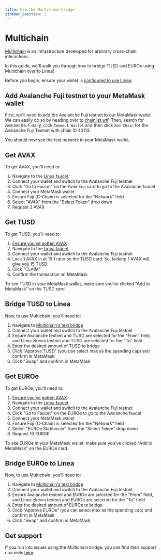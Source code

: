 ```yaml
---
title: Use the Multichain bridge
sidebar_position: 1
---
```


# Multichain

[Multichain](https://docs.multichain.org/getting-started/introduction) is an infrastructure developed for arbitrary cross-chain interactions.

In this guide, we'll walk you through how to bridge TUSD and EUROe using Multichain over to Linea!

Before you begin, ensure your wallet is [configured to use Linea](/use-mainnet/set-up-your-wallet.mdx).

## Add Avalanche Fuji testnet to your MetaMask wallet

First, we'll need to add the Avalanche Fuji testnet to our MetaMask wallet. We can easily do so by heading over to [chainlist.wtf](https://chainlist.wtf/). Then, search for Avalanche. Finally, click `Connect Wallet` and then click `Add Chain` for the Avalanche Fuji Testnet with chain ID 43113.

You should now see the test network in your MetaMask wallet.

## Get AVAX

To get AVAX, you'll need to:

1. Navigate to the [Linea faucet](https://faucet.goerli.linea.build/)
1. Connect your wallet and switch to the Avalanche Fuji testnet
1. Click "Go to Faucet" on the Avax Fuji card to go to the Avalanche faucet
1. Connect your MetaMask wallet
1. Ensure Fuji (C-Chain) is selected for the "Network" field
1. Select "AVAX" from the "Select Token" drop down
1. Request 2 AVAX

## Get TUSD

To get TUSD, you'll need to:

1. [Ensure you've gotten AVAX](#get-avax)
1. Navigate to the [Linea faucet](https://faucet.goerli.linea.build/)
1. Connect your wallet and switch to the Avalanche Fuji testnet
1. Lock 1 AVAX in at 15:1 ratio on the TUSD card. So, locking 1 AVAX will give you 15 TUSD
1. Click "CLAIM"
1. Confirm the transaction on MetaMask

To see TUSD in your MetaMask wallet, make sure you've clicked "Add to MetaMask" on the TUSD card.

## Bridge TUSD to Linea

Now, to use Multichain, you'll need to:

1. Navigate to [Multichain's test bridge](https://test.multichain.org/#/router)
1. Connect your wallet and switch to the Avalanche Fuji testnet
1. Ensure Avalanche testnet and TUSD are selected for the "From" field, and Linea zkevm testnet and TUSD are selected for the "To" field
1. Enter the desired amount of TUSD to bridge
1. Click "Approve TUSD" (you can select max as the spending cap) and confirm in MetaMask
1. Click "Swap" and confirm in MetaMask

## Get EUROe

To get EUROe, you'll need to:

1. [Ensure you've gotten AVAX](#get-avax)
1. Navigate to the [Linea faucet](https://faucet.goerli.linea.build/)
1. Connect your wallet and switch to the Avalanche Fuji testnet
1. Click "Go to Faucet" on the EUROe to go to the Avalanche faucet
1. Connect your MetaMask wallet
1. Ensure Fuji (C-Chain) is selected for the "Network" field
1. Select "EUROe Stablecoin" from the "Select Token" drop down
1. Request 10 EUROE

To see EUROe in your MetaMask wallet, make sure you've clicked "Add to MetaMask" on the EUROe card.

## Bridge EUROe to Linea

Now, to use Multichain, you'll need to:

1. Navigate to [Multichain's test bridge](https://test.multichain.org/#/router)
1. Connect your wallet and switch to the Avalanche Fuji testnet
1. Ensure Avalanche testnet and EUROe are selected for the "From" field, and Linea zkevm testnet and EUROe are selected for the "To" field
1. Enter the desired amount of EUROe to bridge
1. Click "Approve EUROe" (you can select max as the spending cap) and confirm in MetaMask
1. Click "Swap" and confirm in MetaMask

## Get support

If you run into issues using the Multichain bridge, you can find their support channels [here](https://multichain.zendesk.com/hc/en-us).
